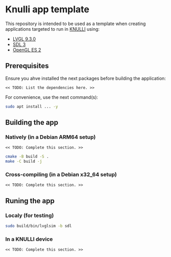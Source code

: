 # Knulli app template

This repository is intended to be used as a template when creating applications targeted to run in [KNULLI](https://knulli.org/) using:

- [LVGL 9.3.0](https://lvgl.io/)
- [SDL 3](https://wiki.libsdl.org/SDL3)
- [OpenGL ES 2](https://www.khronos.org/opengles/)

## Prerequisites

Ensure you ahve installed the next packages before building the application:

    << TODO: List the dependencies here. >>

For convenience, use the next command(s):

```bash
sudo apt install ... -y

```

## Building the app

### Natively (in a Debian ARM64 setup)

    << TODO: Complete this section. >>

```bash
cmake -B build -S .
make -C build -j
```

### Cross-compiling (in a Debian x32_64 setup)

    << TODO: Complete this section. >>

## Runing the app

### Localy (for testing)

```bash
sudo build/bin/lvglsim -b sdl
```

### In a KNULLI device

    << TODO: Complete this section. >>
